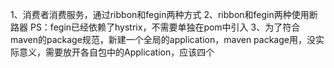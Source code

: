 1、消费者消费服务，通过ribbon和fegin两种方式
2、ribbon和fegin两种使用断路器
   PS：fegin已经依赖了hystrix，不需要单独在pom中引入
3、为了符合maven的package规范，新建一个全局的application，maven package用，没实际意义，需要放开各自包中的Application，应该四个